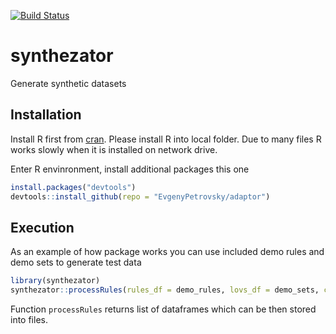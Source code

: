 [![Build Status](https://travis-ci.org/EvgenyPetrovsky/synthezator.svg?branch=master)](https://travis-ci.org/EvgenyPetrovsky/synthezator)

# synthezator

Generate synthetic datasets

## Installation

Install R first from [cran](https://cran.r-project.org). Please install R into local folder. Due to many files R works slowly when it is installed on network drive.

Enter R envinronment, install additional packages this one

```R
install.packages("devtools")
devtools::install_github(repo = "EvgenyPetrovsky/adaptor")
```

## Execution

As an example of how package works you can use included demo rules and demo sets to generate test data

```R
library(synthezator)
synthezator::processRules(rules_df = demo_rules, lovs_df = demo_sets, count = 100)
```

Function `processRules` returns list of dataframes which can be then stored into files.